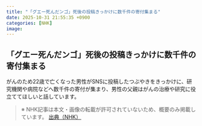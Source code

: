 ```yaml
---
title: "「グエー死んだンゴ」死後の投稿きっかけに数千件の寄付集まる"
date: 2025-10-31 21:55:35 +0900
categories: [NHK]
image: 
---
```

## 「グエー死んだンゴ」死後の投稿きっかけに数千件の寄付集まる

がんのため22歳で亡くなった男性がSNSに投稿したつぶやきをきっかけに、研究機関や病院などへ数千件の寄付が集まり、男性の父親はがんの治療や研究に役立ててほしいと話しています。

> ※ NHK記事は本文・画像の転載が許可されていないため、概要のみ掲載しています。
[出典（NHK）](http://www3.nhk.or.jp/news/html/20251101/k10014964971000.html)
